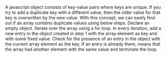A javascript object consists of key-value pairs where keys are unique. If you try to add a duplicate key with a different value, then the older value for that key is overwritten by the new value.
With this concept, we can easily find out if an array contains duplicate values using below steps.
Declare an empty object.
Iterate over the array using a for loop.
In every iteration, add a new entry in the object created in step 1 with the array element as key and with some fixed value.
Check for the presence of an entry in the object with the current array element as the key.
If an entry is already there, means that the array had another element with the same value and terminate the loop.